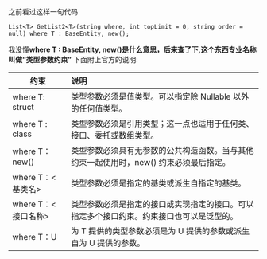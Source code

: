 之前看过这样一句代码
```
List<T> GetList2<T>(string where, int topLimit = 0, string order = null) where T : BaseEntity, new();
```
我没懂**where T : BaseEntity, new()**是什么意思，后来查了下,这个东西专业名称叫做**“类型参数约束”**
下面附上官方的说明:

| 约束        | 说明           |
| --------------- |:-------------| 
|where T: struct| 类型参数必须是值类型。可以指定除 Nullable 以外的任何值类型。 |
|where T : class| 类型参数必须是引用类型；这一点也适用于任何类、接口、委托或数组类型。    |
|where T：new()| 类型参数必须具有无参数的公共构造函数。当与其他约束一起使用时，new() 约束必须最后指定。    |
|where T：<基类名>|类型参数必须是指定的基类或派生自指定的基类。|
|where T：<接口名称>|类型参数必须是指定的接口或实现指定的接口。可以指定多个接口约束。约束接口也可以是泛型的。|
|where T：U|为 T 提供的类型参数必须是为 U 提供的参数或派生自为 U 提供的参数。|

